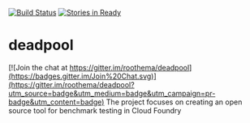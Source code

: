 [![Build Status](https://travis-ci.org/roothema/deadpool.svg?branch=master)](https://travis-ci.org/roothema/deadpool)
[![Stories in Ready](https://badge.waffle.io/roothema/deadpool.svg?label=ready&title=Ready)](http://waffle.io/roothema/deadpool)

# deadpool

[![Join the chat at https://gitter.im/roothema/deadpool](https://badges.gitter.im/Join%20Chat.svg)](https://gitter.im/roothema/deadpool?utm_source=badge&utm_medium=badge&utm_campaign=pr-badge&utm_content=badge)
The project focuses on creating an open source tool for benchmark testing in Cloud Foundry
